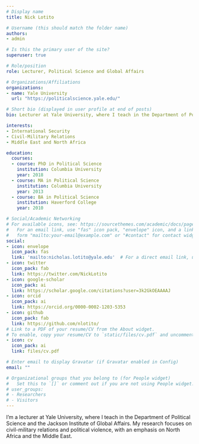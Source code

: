 ```yaml
---
# Display name
title: Nick Lotito

# Username (this should match the folder name)
authors:
- admin

# Is this the primary user of the site?
superuser: true

# Role/position
role: Lecturer, Political Science and Global Affairs

# Organizations/Affiliations
organizations:
- name: Yale University
  url: "https://politicalscience.yale.edu/"

# Short bio (displayed in user profile at end of posts)
bio: Lecturer at Yale University, where I teach in the Department of Political Science and the Jackson Institute of Global Affairs.

interests:
- International Security
- Civil-Military Relations
- Middle East and North Africa

education:
  courses:
  - course: PhD in Political Science
    institution: Columbia University
    year: 2018
  - course: MA in Political Science
    institution: Columbia University
    year: 2013
  - course: BA in Political Science
    institution: Haverford College
    year: 2010

# Social/Academic Networking
# For available icons, see: https://sourcethemes.com/academic/docs/page-builder/#icons
#   For an email link, use "fas" icon pack, "envelope" icon, and a link in the
#   form "mailto:your-email@example.com" or "#contact" for contact widget.
social:
- icon: envelope
  icon_pack: fas
  link: 'mailto:nicholas.lotito@yale.edu'  # For a direct email link, use "mailto:test@example.org".
- icon: twitter
  icon_pack: fab
  link: https://twitter.com/NickLotito
- icon: google-scholar
  icon_pack: ai
  link: https://scholar.google.com/citations?user=3k2GkOEAAAAJ
- icon: orcid
  icon_pack: ai
  link: https://orcid.org/0000-0002-1203-5353
- icon: github
  icon_pack: fab
  link: https://github.com/nlotito/
# Link to a PDF of your resume/CV from the About widget.
# To enable, copy your resume/CV to `static/files/cv.pdf` and uncomment the lines below.
- icon: cv
  icon_pack: ai
  link: files/cv.pdf

# Enter email to display Gravatar (if Gravatar enabled in Config)
email: ""

# Organizational groups that you belong to (for People widget)
#   Set this to `[]` or comment out if you are not using People widget.
# user_groups:
# - Researchers
# - Visitors
---
```


I’m a lecturer at Yale University, where I teach in the Department of Political Science and the Jackson Institute of Global Affairs. My research focuses on civil-military relations and political violence, with an emphasis on North Africa and the Middle East.